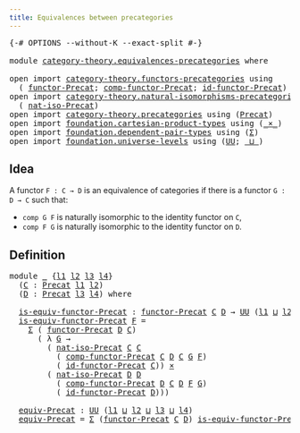 ```yaml
---
title: Equivalences between precategories
---
```


<pre class="Agda"><a id="60" class="Symbol">{-#</a> <a id="64" class="Keyword">OPTIONS</a> <a id="72" class="Pragma">--without-K</a> <a id="84" class="Pragma">--exact-split</a> <a id="98" class="Symbol">#-}</a>

<a id="103" class="Keyword">module</a> <a id="110" href="category-theory.equivalences-precategories.html" class="Module">category-theory.equivalences-precategories</a> <a id="153" class="Keyword">where</a>

<a id="160" class="Keyword">open</a> <a id="165" class="Keyword">import</a> <a id="172" href="category-theory.functors-precategories.html" class="Module">category-theory.functors-precategories</a> <a id="211" class="Keyword">using</a>
  <a id="219" class="Symbol">(</a> <a id="221" href="category-theory.functors-precategories.html#1065" class="Function">functor-Precat</a><a id="235" class="Symbol">;</a> <a id="237" href="category-theory.functors-precategories.html#2905" class="Function">comp-functor-Precat</a><a id="256" class="Symbol">;</a> <a id="258" href="category-theory.functors-precategories.html#2566" class="Function">id-functor-Precat</a><a id="275" class="Symbol">)</a>
<a id="277" class="Keyword">open</a> <a id="282" class="Keyword">import</a> <a id="289" href="category-theory.natural-isomorphisms-precategories.html" class="Module">category-theory.natural-isomorphisms-precategories</a> <a id="340" class="Keyword">using</a>
  <a id="348" class="Symbol">(</a> <a id="350" href="category-theory.natural-isomorphisms-precategories.html#1247" class="Function">nat-iso-Precat</a><a id="364" class="Symbol">)</a>
<a id="366" class="Keyword">open</a> <a id="371" class="Keyword">import</a> <a id="378" href="category-theory.precategories.html" class="Module">category-theory.precategories</a> <a id="408" class="Keyword">using</a> <a id="414" class="Symbol">(</a><a id="415" href="category-theory.precategories.html#2242" class="Function">Precat</a><a id="421" class="Symbol">)</a>
<a id="423" class="Keyword">open</a> <a id="428" class="Keyword">import</a> <a id="435" href="foundation.cartesian-product-types.html" class="Module">foundation.cartesian-product-types</a> <a id="470" class="Keyword">using</a> <a id="476" class="Symbol">(</a><a id="477" href="foundation-core.cartesian-product-types.html#590" class="Function Operator">_×_</a><a id="480" class="Symbol">)</a>
<a id="482" class="Keyword">open</a> <a id="487" class="Keyword">import</a> <a id="494" href="foundation.dependent-pair-types.html" class="Module">foundation.dependent-pair-types</a> <a id="526" class="Keyword">using</a> <a id="532" class="Symbol">(</a><a id="533" href="foundation-core.dependent-pair-types.html#515" class="Record">Σ</a><a id="534" class="Symbol">)</a>
<a id="536" class="Keyword">open</a> <a id="541" class="Keyword">import</a> <a id="548" href="foundation.universe-levels.html" class="Module">foundation.universe-levels</a> <a id="575" class="Keyword">using</a> <a id="581" class="Symbol">(</a><a id="582" href="foundation-core.universe-levels.html#235" class="Primitive">UU</a><a id="584" class="Symbol">;</a> <a id="586" href="Agda.Primitive.html#810" class="Primitive Operator">_⊔_</a><a id="589" class="Symbol">)</a>
</pre>
## Idea

A functor `F : C → D` is an equivalence of categories if there is a functor `G : D → C` such that:
- `comp G F` is naturally isomorphic to the identity functor on `C`,
- `comp F G` is naturally isomorphic to the identity functor on `D`.

## Definition

<pre class="Agda"><a id="866" class="Keyword">module</a> <a id="873" href="category-theory.equivalences-precategories.html#873" class="Module">_</a> <a id="875" class="Symbol">{</a><a id="876" href="category-theory.equivalences-precategories.html#876" class="Bound">l1</a> <a id="879" href="category-theory.equivalences-precategories.html#879" class="Bound">l2</a> <a id="882" href="category-theory.equivalences-precategories.html#882" class="Bound">l3</a> <a id="885" href="category-theory.equivalences-precategories.html#885" class="Bound">l4</a><a id="887" class="Symbol">}</a>
  <a id="891" class="Symbol">(</a><a id="892" href="category-theory.equivalences-precategories.html#892" class="Bound">C</a> <a id="894" class="Symbol">:</a> <a id="896" href="category-theory.precategories.html#2242" class="Function">Precat</a> <a id="903" href="category-theory.equivalences-precategories.html#876" class="Bound">l1</a> <a id="906" href="category-theory.equivalences-precategories.html#879" class="Bound">l2</a><a id="908" class="Symbol">)</a>
  <a id="912" class="Symbol">(</a><a id="913" href="category-theory.equivalences-precategories.html#913" class="Bound">D</a> <a id="915" class="Symbol">:</a> <a id="917" href="category-theory.precategories.html#2242" class="Function">Precat</a> <a id="924" href="category-theory.equivalences-precategories.html#882" class="Bound">l3</a> <a id="927" href="category-theory.equivalences-precategories.html#885" class="Bound">l4</a><a id="929" class="Symbol">)</a> <a id="931" class="Keyword">where</a>

  <a id="940" href="category-theory.equivalences-precategories.html#940" class="Function">is-equiv-functor-Precat</a> <a id="964" class="Symbol">:</a> <a id="966" href="category-theory.functors-precategories.html#1065" class="Function">functor-Precat</a> <a id="981" href="category-theory.equivalences-precategories.html#892" class="Bound">C</a> <a id="983" href="category-theory.equivalences-precategories.html#913" class="Bound">D</a> <a id="985" class="Symbol">→</a> <a id="987" href="foundation-core.universe-levels.html#235" class="Primitive">UU</a> <a id="990" class="Symbol">(</a><a id="991" href="category-theory.equivalences-precategories.html#876" class="Bound">l1</a> <a id="994" href="Agda.Primitive.html#810" class="Primitive Operator">⊔</a> <a id="996" href="category-theory.equivalences-precategories.html#879" class="Bound">l2</a> <a id="999" href="Agda.Primitive.html#810" class="Primitive Operator">⊔</a> <a id="1001" href="category-theory.equivalences-precategories.html#882" class="Bound">l3</a> <a id="1004" href="Agda.Primitive.html#810" class="Primitive Operator">⊔</a> <a id="1006" href="category-theory.equivalences-precategories.html#885" class="Bound">l4</a><a id="1008" class="Symbol">)</a>
  <a id="1012" href="category-theory.equivalences-precategories.html#940" class="Function">is-equiv-functor-Precat</a> <a id="1036" href="category-theory.equivalences-precategories.html#1036" class="Bound">F</a> <a id="1038" class="Symbol">=</a>
    <a id="1044" href="foundation-core.dependent-pair-types.html#515" class="Record">Σ</a> <a id="1046" class="Symbol">(</a> <a id="1048" href="category-theory.functors-precategories.html#1065" class="Function">functor-Precat</a> <a id="1063" href="category-theory.equivalences-precategories.html#913" class="Bound">D</a> <a id="1065" href="category-theory.equivalences-precategories.html#892" class="Bound">C</a><a id="1066" class="Symbol">)</a>
      <a id="1074" class="Symbol">(</a> <a id="1076" class="Symbol">λ</a> <a id="1078" href="category-theory.equivalences-precategories.html#1078" class="Bound">G</a> <a id="1080" class="Symbol">→</a>
        <a id="1090" class="Symbol">(</a> <a id="1092" href="category-theory.natural-isomorphisms-precategories.html#1247" class="Function">nat-iso-Precat</a> <a id="1107" href="category-theory.equivalences-precategories.html#892" class="Bound">C</a> <a id="1109" href="category-theory.equivalences-precategories.html#892" class="Bound">C</a>
          <a id="1121" class="Symbol">(</a> <a id="1123" href="category-theory.functors-precategories.html#2905" class="Function">comp-functor-Precat</a> <a id="1143" href="category-theory.equivalences-precategories.html#892" class="Bound">C</a> <a id="1145" href="category-theory.equivalences-precategories.html#913" class="Bound">D</a> <a id="1147" href="category-theory.equivalences-precategories.html#892" class="Bound">C</a> <a id="1149" href="category-theory.equivalences-precategories.html#1078" class="Bound">G</a> <a id="1151" href="category-theory.equivalences-precategories.html#1036" class="Bound">F</a><a id="1152" class="Symbol">)</a>
          <a id="1164" class="Symbol">(</a> <a id="1166" href="category-theory.functors-precategories.html#2566" class="Function">id-functor-Precat</a> <a id="1184" href="category-theory.equivalences-precategories.html#892" class="Bound">C</a><a id="1185" class="Symbol">))</a> <a id="1188" href="foundation-core.cartesian-product-types.html#590" class="Function Operator">×</a>
        <a id="1198" class="Symbol">(</a> <a id="1200" href="category-theory.natural-isomorphisms-precategories.html#1247" class="Function">nat-iso-Precat</a> <a id="1215" href="category-theory.equivalences-precategories.html#913" class="Bound">D</a> <a id="1217" href="category-theory.equivalences-precategories.html#913" class="Bound">D</a>
          <a id="1229" class="Symbol">(</a> <a id="1231" href="category-theory.functors-precategories.html#2905" class="Function">comp-functor-Precat</a> <a id="1251" href="category-theory.equivalences-precategories.html#913" class="Bound">D</a> <a id="1253" href="category-theory.equivalences-precategories.html#892" class="Bound">C</a> <a id="1255" href="category-theory.equivalences-precategories.html#913" class="Bound">D</a> <a id="1257" href="category-theory.equivalences-precategories.html#1036" class="Bound">F</a> <a id="1259" href="category-theory.equivalences-precategories.html#1078" class="Bound">G</a><a id="1260" class="Symbol">)</a>
          <a id="1272" class="Symbol">(</a> <a id="1274" href="category-theory.functors-precategories.html#2566" class="Function">id-functor-Precat</a> <a id="1292" href="category-theory.equivalences-precategories.html#913" class="Bound">D</a><a id="1293" class="Symbol">)))</a>

  <a id="1300" href="category-theory.equivalences-precategories.html#1300" class="Function">equiv-Precat</a> <a id="1313" class="Symbol">:</a> <a id="1315" href="foundation-core.universe-levels.html#235" class="Primitive">UU</a> <a id="1318" class="Symbol">(</a><a id="1319" href="category-theory.equivalences-precategories.html#876" class="Bound">l1</a> <a id="1322" href="Agda.Primitive.html#810" class="Primitive Operator">⊔</a> <a id="1324" href="category-theory.equivalences-precategories.html#879" class="Bound">l2</a> <a id="1327" href="Agda.Primitive.html#810" class="Primitive Operator">⊔</a> <a id="1329" href="category-theory.equivalences-precategories.html#882" class="Bound">l3</a> <a id="1332" href="Agda.Primitive.html#810" class="Primitive Operator">⊔</a> <a id="1334" href="category-theory.equivalences-precategories.html#885" class="Bound">l4</a><a id="1336" class="Symbol">)</a>
  <a id="1340" href="category-theory.equivalences-precategories.html#1300" class="Function">equiv-Precat</a> <a id="1353" class="Symbol">=</a> <a id="1355" href="foundation-core.dependent-pair-types.html#515" class="Record">Σ</a> <a id="1357" class="Symbol">(</a><a id="1358" href="category-theory.functors-precategories.html#1065" class="Function">functor-Precat</a> <a id="1373" href="category-theory.equivalences-precategories.html#892" class="Bound">C</a> <a id="1375" href="category-theory.equivalences-precategories.html#913" class="Bound">D</a><a id="1376" class="Symbol">)</a> <a id="1378" href="category-theory.equivalences-precategories.html#940" class="Function">is-equiv-functor-Precat</a>
</pre>